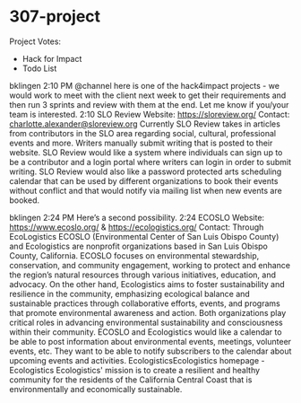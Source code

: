 # 307-project

Project Votes:
- Hack for Impact
- Todo List


bklingen
  2:10 PM
@channel here is one of the hack4impact projects - we would work to meet with the client next week to get their requirements and then run 3 sprints and review with them at the end.  Let me know if you/your team is interested.
2:10
SLO Review
Website: https://sloreview.org/
Contact: charlotte.alexander@sloreview.org
Currently SLO Review takes in articles from contributors in the SLO area regarding social, cultural, professional events and more. Writers manually submit writing that is posted to their website. SLO Review would like a system where individuals can sign up to be a contributor and a login portal where writers can login in order to submit writing. SLO Review would also like a password protected arts scheduling calendar that can be used by different organizations to book their events without conflict and that would notify via mailing list when new events are booked.


bklingen
  2:24 PM
Here’s a second possibility.
2:24
ECOSLO
Website: https://www.ecoslo.org/ & https://ecologistics.org/
Contact: Through EcoLogistics
ECOSLO (Environmental Center of San Luis Obispo County) and Ecologistics are nonprofit organizations based in San Luis Obispo County, California. ECOSLO focuses on environmental stewardship, conservation, and community engagement, working to protect and enhance the region’s natural resources through various initiatives, education, and advocacy. On the other hand, Ecologistics aims to foster sustainability and resilience in the community, emphasizing ecological balance and sustainable practices through collaborative efforts, events, and programs that promote environmental awareness and action. Both organizations play critical roles in advancing environmental sustainability and consciousness within their community.
ECOSLO and Ecologistics would like a calendar to be able to post information about environmental events, meetings, volunteer events, etc. They want to be able to notify subscribers to the calendar about upcoming events and activities.
EcologisticsEcologistics
homepage - Ecologistics
Ecologistics' mission is to create a resilient and healthy community for the residents of the California Central Coast that is environmentally and economically sustainable.
